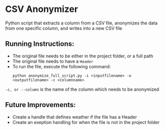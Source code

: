 # CSV Anonymizer
Python script that extracts a column from a CSV file, anonymizes the data from one specific column, and writes into a new CSV file

## Running Instructions:

- The original file needs to be either in the project folder, or a full path
- The original file needs to have a ``Header`` 
- To run the file, execute the following command:
    ```
    python anonymize_full_script.py -i <inputfilename> -o <outputfilename> -c <columnname>  
    ```
 ``-c, or --column`` is the name of the column which needs to be anonymized


## Future Improvements:
- Create a handle that defines weather if the file has a Header
- Create an exeption handling for when the file is not in the project folder
